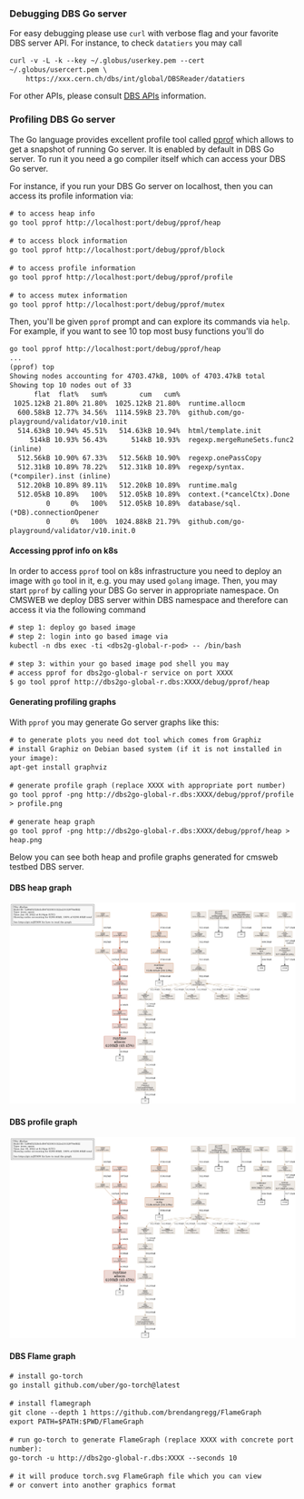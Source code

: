 ### Debugging DBS Go server
For easy debugging please use `curl` with verbose flag and your favorite
DBS server API. For instance, to check `datatiers` you may call
```
curl -v -L -k --key ~/.globus/userkey.pem --cert ~/.globus/usercert.pem \
    https://xxx.cern.ch/dbs/int/global/DBSReader/datatiers
```
For other APIs, please consult [DBS APIs](apis.md) information.

### Profiling DBS Go server
The Go language provides excellent profile tool called
[pprof](https://go.dev/blog/pprof)
which allows to get a snapshot of running Go server. It is enabled by default
in DBS Go server. To run it you need a go compiler itself which can access
your DBS Go server.

For instance, if you run your DBS Go server on localhost, then you can access
its profile information via:
```
# to access heap info
go tool pprof http://localhost:port/debug/pprof/heap

# to access block information
go tool pprof http://localhost:port/debug/pprof/block

# to access profile information
go tool pprof http://localhost:port/debug/pprof/profile

# to access mutex information
go tool pprof http://localhost:port/debug/pprof/mutex
```
Then, you'll be given `pprof` prompt and can explore its commands via
`help`. For example, if you want to see 10 top most busy functions you'll do
```
go tool pprof http://localhost:port/debug/pprof/heap
...
(pprof) top
Showing nodes accounting for 4703.47kB, 100% of 4703.47kB total
Showing top 10 nodes out of 33
      flat  flat%   sum%        cum   cum%
 1025.12kB 21.80% 21.80%  1025.12kB 21.80%  runtime.allocm
  600.58kB 12.77% 34.56%  1114.59kB 23.70%  github.com/go-playground/validator/v10.init
  514.63kB 10.94% 45.51%   514.63kB 10.94%  html/template.init
     514kB 10.93% 56.43%      514kB 10.93%  regexp.mergeRuneSets.func2 (inline)
  512.56kB 10.90% 67.33%   512.56kB 10.90%  regexp.onePassCopy
  512.31kB 10.89% 78.22%   512.31kB 10.89%  regexp/syntax.(*compiler).inst (inline)
  512.20kB 10.89% 89.11%   512.20kB 10.89%  runtime.malg
  512.05kB 10.89%   100%   512.05kB 10.89%  context.(*cancelCtx).Done
         0     0%   100%   512.05kB 10.89%  database/sql.(*DB).connectionOpener
         0     0%   100%  1024.88kB 21.79%  github.com/go-playground/validator/v10.init.0
```

#### Accessing pprof info on k8s
In order to access `pprof` tool on k8s infrastructure you need to deploy
an image with `go` tool in it, e.g. you may used `golang` image. Then, you may
start `pprof` by calling your DBS Go server in appropriate namespace. On CMSWEB
we deploy DBS server within DBS namespace and therefore can access it via the
following command
```
# step 1: deploy go based image
# step 2: login into go based image via
kubectl -n dbs exec -ti <dbs2g-global-r-pod> -- /bin/bash

# step 3: within your go based image pod shell you may
# access pprof for dbs2go-global-r service on port XXXX
$ go tool pprof http://dbs2go-global-r.dbs:XXXX/debug/pprof/heap
```

#### Generating profiling graphs
With `pprof` you may generate Go server graphs like this:
```
# to generate plots you need dot tool which comes from Graphiz
# install Graphiz on Debian based system (if it is not installed in your image):
apt-get install graphviz

# generate profile graph (replace XXXX with appropriate port number)
go tool pprof -png http://dbs2go-global-r.dbs:XXXX/debug/pprof/profile > profile.png

# generate heap graph
go tool pprof -png http://dbs2go-global-r.dbs:XXXX/debug/pprof/heap > heap.png
```
Below you can see both heap and profile graphs generated for cmsweb testbed DBS
server.

#### DBS heap graph
![DBS Server heap](images/heap.png)

#### DBS profile graph
![DBS Server profile](images/heap.png)

#### DBS Flame graph
```
# install go-torch
go install github.com/uber/go-torch@latest

# install flamegraph
git clone --depth 1 https://github.com/brendangregg/FlameGraph
export PATH=$PATH:$PWD/FlameGraph

# run go-torch to generate FlameGraph (replace XXXX with concrete port number):
go-torch -u http://dbs2go-global-r.dbs:XXXX --seconds 10

# it will produce torch.svg FlameGraph file which you can view
# or convert into another graphics format
```
